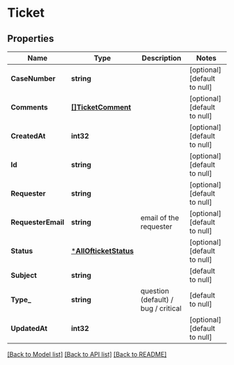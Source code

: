 # Ticket

## Properties
Name | Type | Description | Notes
------------ | ------------- | ------------- | -------------
**CaseNumber** | **string** |  | [optional] [default to null]
**Comments** | [**[]TicketComment**](ticket_comment.md) |  | [optional] [default to null]
**CreatedAt** | **int32** |  | [optional] [default to null]
**Id** | **string** |  | [optional] [default to null]
**Requester** | **string** |  | [optional] [default to null]
**RequesterEmail** | **string** | email of the requester | [optional] [default to null]
**Status** | [***AllOfticketStatus**](AllOfticketStatus.md) |  | [optional] [default to null]
**Subject** | **string** |  | [default to null]
**Type_** | **string** | question (default) / bug / critical | [default to null]
**UpdatedAt** | **int32** |  | [optional] [default to null]

[[Back to Model list]](../README.md#documentation-for-models) [[Back to API list]](../README.md#documentation-for-api-endpoints) [[Back to README]](../README.md)

